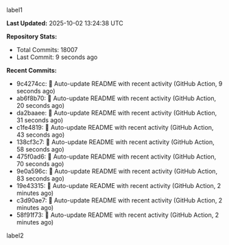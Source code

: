 
label1 
<!-- ACTIVITY_START -->
**Last Updated:** 2025-10-02 13:24:38 UTC

**Repository Stats:**
- Total Commits: 18007
- Last Commit: 9 seconds ago

**Recent Commits:**
- 9c4274cc: 🤖 Auto-update README with recent activity (GitHub Action, 9 seconds ago)
- ab6f8b70: 🤖 Auto-update README with recent activity (GitHub Action, 20 seconds ago)
- da2baaee: 🤖 Auto-update README with recent activity (GitHub Action, 31 seconds ago)
- c1fe4819: 🤖 Auto-update README with recent activity (GitHub Action, 43 seconds ago)
- 138cf3c7: 🤖 Auto-update README with recent activity (GitHub Action, 58 seconds ago)
- 475f0ad6: 🤖 Auto-update README with recent activity (GitHub Action, 70 seconds ago)
- 9e0a596c: 🤖 Auto-update README with recent activity (GitHub Action, 83 seconds ago)
- 19e43315: 🤖 Auto-update README with recent activity (GitHub Action, 2 minutes ago)
- c3d90ae7: 🤖 Auto-update README with recent activity (GitHub Action, 2 minutes ago)
- 58f91f73: 🤖 Auto-update README with recent activity (GitHub Action, 2 minutes ago)
<!-- ACTIVITY_END -->

label2

